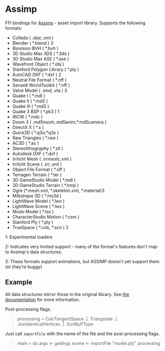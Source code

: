 Assimp
======

FFI bindings for [Assimp](http://assimp.sourceforge.net) - asset import library. Supports the following formats:

- Collada ( *.dae;*.xml )
- Blender ( *.blend ) 3
- Biovision BVH ( *.bvh ) 
- 3D Studio Max 3DS ( *.3ds ) 
- 3D Studio Max ASE ( *.ase ) 
- Wavefront Object ( *.obj ) 
- Stanford Polygon Library ( *.ply ) 
- AutoCAD DXF ( *.dxf ) 2
- Neutral File Format ( *.nff ) 
- Sense8 WorldToolkit ( *.nff ) 
- Valve Model ( *.smd,*.vta ) 3 
- Quake I ( *.mdl ) 
- Quake II ( *.md2 ) 
- Quake III ( *.md3 ) 
- Quake 3 BSP ( *.pk3 ) 1 
- RtCW ( *.mdc )
- Doom 3 ( *.md5mesh;*.md5anim;*.md5camera ) 
- DirectX X ( *.x )
- Quick3D ( *.q3o;*q3s )
- Raw Triangles ( *.raw )
- AC3D ( *.ac )
- Stereolithography ( *.stl )
- Autodesk DXF ( *.dxf )
- Irrlicht Mesh ( *.irrmesh;*.xml )
- Irrlicht Scene ( *.irr;*.xml )
- Object File Format ( *.off )
- Terragen Terrain ( *.ter ) 
- 3D GameStudio Model ( *.mdl ) 
- 3D GameStudio Terrain ( *.hmp )
- Ogre (*.mesh.xml, *.skeleton.xml, *.material)3 
- Milkshape 3D ( *.ms3d )
- LightWave Model ( *.lwo )
- LightWave Scene ( *.lws )
- Modo Model ( *.lxo )
- CharacterStudio Motion ( *.csm )
- Stanford Ply ( *.ply )
- TrueSpace ( *.cob, *.scn ) 2

1: Experimental loaders

2: Indicates very limited support - many of the format's features don't map to Assimp's data structures.

3: These formats support animations, but ASSIMP doesn't yet support them (or they're buggy)

Example
-------

All data structures mirror those in the original library. See [the
documentation](http://assimp.sourceforge.net/lib_html/index.html) for
more information.

Post-processing flags.
> processing = CalcTangentSpace
>          .|. Triangulate
>          .|. JoinIdenticalVertices
>          .|. SortByPType

Just call `importFile` with the name of the file and the
post-processing flags.
> main = do
>   args <- getArgs
>   scene <- importFile "model.ply" processing
